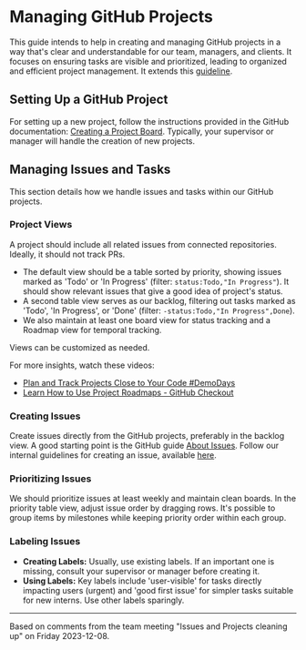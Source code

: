 # Managing GitHub Projects

This guide intends to help in creating and managing GitHub projects in a way
that's clear and understandable for our team, managers, and clients. It focuses
on ensuring tasks are visible and prioritized, leading to organized and
efficient project management. It extends this
[guideline](https://github.com/ai-cfia/.github/blob/main/profile/CONTRIBUTING.md#working-with-github-projects).

## Setting Up a GitHub Project

For setting up a new project, follow the instructions provided in the GitHub
documentation: [Creating a Project
Board](https://docs.github.com/en/issues/organizing-your-work-with-project-boards/managing-project-boards/creating-a-project-board#creating-an-organization-wide-classic-project).
Typically, your supervisor or manager will handle the creation of new projects.

## Managing Issues and Tasks

This section details how we handle issues and tasks within our GitHub projects.

### Project Views

A project should include all related issues from connected repositories.
Ideally, it should not track PRs.

- The default view should be a table sorted by priority, showing issues marked
  as 'Todo' or 'In Progress' (filter: `status:Todo,"In Progress"`). It should
  show relevant issues that give a good idea of project's status.
- A second table view serves as our backlog, filtering out tasks marked as
  'Todo', 'In Progress', or 'Done' (filter: `-status:Todo,"In Progress",Done`).
- We also maintain at least one board view for status tracking and a Roadmap
  view for temporal tracking.

Views can be customized as needed.

For more insights, watch these videos:

- [Plan and Track Projects Close to Your Code
  #DemoDays](https://www.youtube.com/watch?v=SI1ra-XHWHM)
- [Learn How to Use Project Roadmaps - GitHub
  Checkout](https://www.youtube.com/watch?v=D80u__nYYWw)

### Creating Issues

Create issues directly from the GitHub projects, preferably in the backlog view.
A good starting point is the GitHub guide [About
Issues](https://docs.github.com/en/issues/tracking-your-work-with-issues/about-issues).
Follow our internal guidelines for creating an issue, available
[here](https://github.com/ai-cfia/.github/blob/main/profile/CONTRIBUTING.md#filing-an-issueticket).

### Prioritizing Issues

We should prioritize issues at least weekly and maintain clean boards. In the
priority table view, adjust issue order by dragging rows. It's possible to group
items by milestones while keeping priority order within each group.

### Labeling Issues

- **Creating Labels:** Usually, use existing labels. If an important one is
  missing, consult your supervisor or manager before creating it.
- **Using Labels:** Key labels include 'user-visible' for tasks directly
  impacting users (urgent) and 'good first issue' for simpler tasks suitable for
  new interns. Use other labels sparingly.

---

Based on comments from the team meeting "Issues and Projects cleaning up" on
Friday 2023-12-08.
